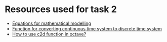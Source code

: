 # Resources used for task 2

* [Equations for mathematical modelling](https://dml.cz/bitstream/handle/10338.dmlcz/144208/Kybernetika_51-2015-1_12.pdf)
* [Function for converting continuous time system to discrete time system](https://in.mathworks.com/help/control/ref/lti.c2d.html)
* [How to use c2d function in octave?](https://octave.discourse.group/t/octave-6-1-0-function-has-not-yet-been-implemented/639) 